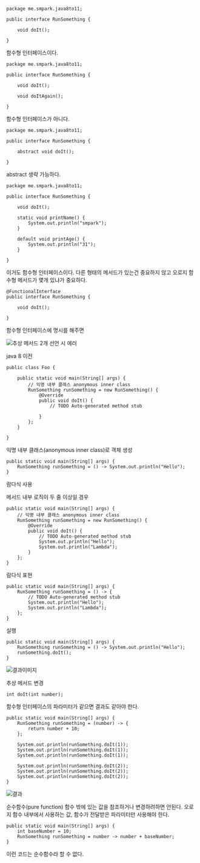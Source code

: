 ```
package me.smpark.java8to11;

public interface RunSomething {

	void doIt();
	
}
```
함수형 인터페이스이다.

```
package me.smpark.java8to11;

public interface RunSomething {

	void doIt();
	
	void doItAgain();
	
}
```
함수형 인터페이스가 아니다.

```
package me.smpark.java8to11;

public interface RunSomething {

	abstract void doIt();
	
}
```
abstract 생략 가능하다.

```
package me.smpark.java8to11;

public interface RunSomething {

	void doIt();
	
	static void printName() {
		System.out.println("smpark");
	}
	
	default void printAge() {
		System.out.println("31");
	}
	
}
```
이거도 함수형 인터페이스이다. 다른 형태의 메서드가 있는건 중요하지 않고 오로지 함수형 메서드가 몇개 있냐가 중요하다.

```
@FunctionalInterface
public interface RunSomething {

	void doIt();
	
}
```
함수형 인터페이스에 명시를 해주면

![추상 메서드 2개 선언 시 에러]()

java 8 이전
```
public class Foo {
	
	public static void main(String[] args) {
		// 익명 내부 클래스 anonymous inner class
		RunSomething runSomething = new RunSomething() {
			@Override
			public void doIt() {
				// TODO Auto-generated method stub
				
			}
		};
	}
	
}
```
익명 내부 클래스(anonymous inner class)로 객체 생성

```
public static void main(String[] args) {
    RunSomething runSomething = () -> System.out.println("Hello");
}
```
람다식 사용

메서드 내부 로직이 두 줄 이상일 경우
```
public static void main(String[] args) {
    // 익명 내부 클래스 anonymous inner class
    RunSomething runSomething = new RunSomething() {
        @Override
        public void doIt() {
            // TODO Auto-generated method stub
            System.out.println("Hello");
            System.out.println("Lambda");
        }
    };
}
```

람다식 표현
```
public static void main(String[] args) {
    RunSomething runSomething = () -> {
        // TODO Auto-generated method stub
        System.out.println("Hello");
        System.out.println("Lambda");
    };
}
```

실행
```
public static void main(String[] args) {
    RunSomething runSomething = () -> System.out.println("Hello");
    runSomething.doIt();
}
```
![결과이미지]()

추상 메서드 변경
```
int doIt(int number);
```

함수형 인터페이스의 파라미터가 같으면 결과도 같아야 한다.
```
public static void main(String[] args) {
    RunSomething runSomething = (number) -> {
        return number + 10;
    };
    
    System.out.println(runSomething.doIt(1));
    System.out.println(runSomething.doIt(1));
    System.out.println(runSomething.doIt(1));

    System.out.println(runSomething.doIt(2));
    System.out.println(runSomething.doIt(2));
    System.out.println(runSomething.doIt(2));
}
```
![결과]()

순수함수(pure function)
함수 밖에 있는 값을 참조하거나 변경하려하면 안된다.
오로지 함수 내부에서 사용하는 값, 함수가 전달받은 파라미터만 사용해야 한다.
```
public static void main(String[] args) {
    int baseNumber = 10;
    RunSomething runSomething = number -> number + baseNumber;
}
```
이런 코드는 순수함수라 할 수 없다.

